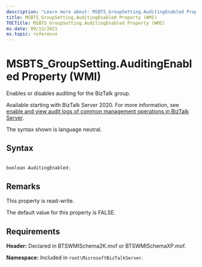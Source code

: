 ```yaml
---
description: "Learn more about: MSBTS_GroupSetting.AuditingEnabled Property (WMI)"
title: MSBTS_GroupSetting.AuditingEnabled Property (WMI)
TOCTitle: MSBTS_GroupSetting.AuditingEnabled Property (WMI)
ms.date: 09/13/2021
ms.topic: reference
---
```


# MSBTS\_GroupSetting.AuditingEnabled Property (WMI)

 

Enables or disables auditing for the BizTalk group. 

Available starting with BizTalk Server 2020. For more information, see [enable and view audit logs of common management operations in BizTalk Server](/biztalk/core/audit-management-operations).

The syntax shown is language neutral.

## Syntax

```C#
  
boolean AuditingEnabled;  
```

## Remarks

This property is read-write.

The default value for this property is FALSE.

## Requirements

**Header:** Declared in BTSWMISchema2K.mof or BTSWMISchemaXP.mof.

**Namespace:** Included in `root\MicrosoftBizTalkServer`.
